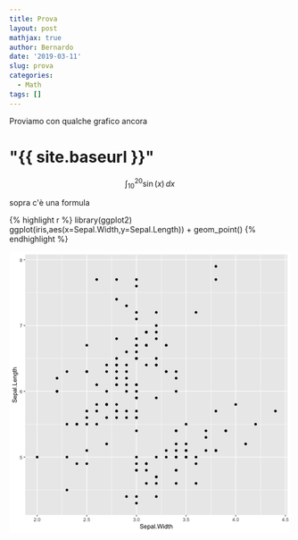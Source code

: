 ```yaml
---
title: Prova
layout: post
mathjax: true
author: Bernardo
date: '2019-03-11'
slug: prova
categories:
  - Math
tags: []
---
```

Proviamo con qualche grafico ancora

<h1>"{{ site.baseurl }}"</h1>

$$\int_{10}^{20} \sin(x) \, dx$$

sopra c'è una formula


{% highlight r %}
library(ggplot2)
ggplot(iris,aes(x=Sepal.Width,y=Sepal.Length)) + geom_point()
{% endhighlight %}

![plot of chunk unnamed-chunk-1](/assets/figures/posts/2019-03-11-prova/unnamed-chunk-1-1.png)
